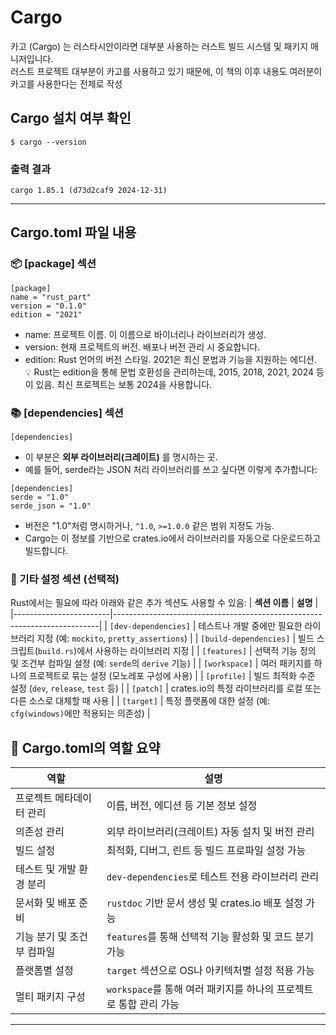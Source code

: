 # Cargo
카고 (Cargo) 는 러스타시안이라면 대부분 사용하는 러스트 빌드 시스템 및 패키지 매니저입니다.  
러스트 프로젝트 대부분이 카고를 사용하고 있기 때문에, 이 책의 이후 내용도 여러분이 카고를 사용한다는 전제로 작성

## Cargo 설치 여부 확인
```
$ cargo --version
```
### 출력 결과
```
cargo 1.85.1 (d73d2caf9 2024-12-31)
```

---

## Cargo.toml 파일 내용

### 📦 [package] 섹션
```
[package]
name = "rust_part"
version = "0.1.0"
edition = "2021"
```

- name: 프로젝트 이름. 이 이름으로 바이너리나 라이브러리가 생성.
- version: 현재 프로젝트의 버전. 배포나 버전 관리 시 중요합니다.
- edition: Rust 언어의 버전 스타일. 2021은 최신 문법과 기능을 지원하는 에디션.  
💡 Rust는 edition을 통해 문법 호환성을 관리하는데, 2015, 2018, 2021, 2024 등이 있음. 최신 프로젝트는 보통 2024을 사용합니다.


### 📚 [dependencies] 섹션
```
[dependencies]
```
- 이 부분은 **외부 라이브러리(크레이트)** 를 명시하는 곳.
- 예를 들어, serde라는 JSON 처리 라이브러리를 쓰고 싶다면 이렇게 추가합니다:
```
[dependencies]
serde = "1.0"
serde_json = "1.0"
```

- 버전은 "1.0"처럼 명시하거나, `^1.0`, `>=1.0.0` 같은 범위 지정도 가능.
- Cargo는 이 정보를 기반으로 crates.io에서 라이브러리를 자동으로 다운로드하고 빌드합니다.

### 🔧 기타 설정 섹션 (선택적)
Rust에서는 필요에 따라 아래와 같은 추가 섹션도 사용할 수 있음:
| **섹션 이름**         | **설명**                                                                 |
|------------------------|--------------------------------------------------------------------------|
| `[dev-dependencies]`   | 테스트나 개발 중에만 필요한 라이브러리 지정 (예: `mockito`, `pretty_assertions`) |
| `[build-dependencies]` | 빌드 스크립트(`build.rs`)에서 사용하는 라이브러리 지정                   |
| `[features]`           | 선택적 기능 정의 및 조건부 컴파일 설정 (예: `serde`의 `derive` 기능)     |
| `[workspace]`          | 여러 패키지를 하나의 프로젝트로 묶는 설정 (모노레포 구성에 사용)         |
| `[profile]`            | 빌드 최적화 수준 설정 (`dev`, `release`, `test` 등)                      |
| `[patch]`              | crates.io의 특정 라이브러리를 로컬 또는 다른 소스로 대체할 때 사용       |
| `[target]`             | 특정 플랫폼에 대한 설정 (예: `cfg(windows)`에만 적용되는 의존성)         |

## 📁 Cargo.toml의 역할 요약

| **역할**                     | **설명**                                                                 |
|------------------------------|--------------------------------------------------------------------------|
| 프로젝트 메타데이터 관리     | 이름, 버전, 에디션 등 기본 정보 설정                                     |
| 의존성 관리                  | 외부 라이브러리(크레이트) 자동 설치 및 버전 관리                         |
| 빌드 설정                    | 최적화, 디버그, 린트 등 빌드 프로파일 설정 가능                         |
| 테스트 및 개발 환경 분리     | `dev-dependencies`로 테스트 전용 라이브러리 관리                         |
| 문서화 및 배포 준비          | `rustdoc` 기반 문서 생성 및 crates.io 배포 설정 가능                    |
| 기능 분기 및 조건부 컴파일   | `features`를 통해 선택적 기능 활성화 및 코드 분기 가능                   |
| 플랫폼별 설정                | `target` 섹션으로 OS나 아키텍처별 설정 적용 가능                         |
| 멀티 패키지 구성             | `workspace`를 통해 여러 패키지를 하나의 프로젝트로 통합 관리 가능        |

---



